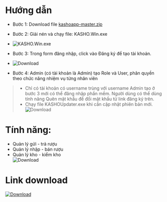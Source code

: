 # Hướng dẫn
- Bước 1: Download file  [kashoapp-master.zip](https://github.com/dongocquy/kashoapp/archive/master.zip)
- Bước 2: Giải nén và chạy file: KASHO.Win.exe
- ![KASHO.Win.exe](https://github.com/dongocquy/kashoapp/blob/master/Images/kasho.win.exe.png?raw=true)

- Bước 3: Trong form đăng nhập, click vào Đăng ký để tạo tài khoản. 
- ![Download](https://github.com/dongocquy/kashoapp/blob/master/Images/loginform.png?raw=true)
- Bước 4: Admin (có tài khoản là Admin) tạo Role và User, phân quyền theo chức năng nhiệm vụ từng nhân viên
> - Chỉ có tài khoản có username trùng với username Admin tạo ở bước 3 mới có thể đăng nhập phần mềm. Người dùng có thể dùng tính năng Quên mật khẩu để đổi mật khẩu từ link đăng ký trên.
> - Chạy file KASHOUpdater.exe khi cần cập nhật phiên bản mới.\
![Download](https://github.com/dongocquy/kashoapp/blob/master/Images/KASHOUpdater.png?raw=true)
# Tính năng:
  - Quản lý gửi - trả rượu
  - Quản lý nhập - bán rượu
  - Quản lý kho - kiểm kho\
![Download](https://github.com/dongocquy/kashoapp/blob/master/Images/kiemkho.png?raw=true)
# Link download
[![Download](https://images-na.ssl-images-amazon.com/images/I/418eAHsdh0L.png)](https://github.com/dongocquy/kashoapp/archive/master.zip)